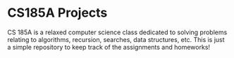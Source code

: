 # CS185A Projects
CS 185A is a relaxed computer science class dedicated to solving problems relating to algorithms, recursion, searches, data structures, etc.
This is just a simple repository to keep track of the assignments and homeworks!
